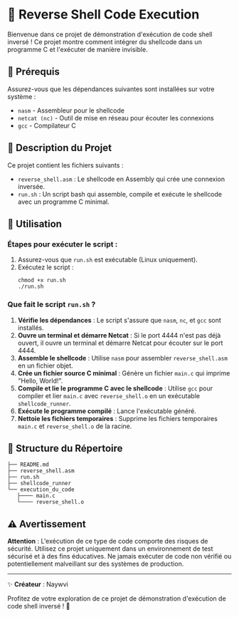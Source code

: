 # 🚀 Reverse Shell Code Execution

Bienvenue dans ce projet de démonstration d'exécution de code shell inversé ! Ce projet montre comment intégrer du shellcode dans un programme C et l'exécuter de manière invisible.

## 📝 Prérequis

Assurez-vous que les dépendances suivantes sont installées sur votre système :

- `nasm` - Assembleur pour le shellcode
- `netcat (nc)` - Outil de mise en réseau pour écouter les connexions
- `gcc` - Compilateur C

## 📜 Description du Projet

Ce projet contient les fichiers suivants :

- `reverse_shell.asm` : Le shellcode en Assembly qui crée une connexion inversée.
- `run.sh` : Un script bash qui assemble, compile et exécute le shellcode avec un programme C minimal.

## 🚀 Utilisation

### Étapes pour exécuter le script :

1. Assurez-vous que `run.sh` est exécutable (Linux uniquement).
2. Exécutez le script :
   ```
   chmod +x run.sh
   ./run.sh
   ```

### Que fait le script `run.sh` ?

1. **Vérifie les dépendances** : Le script s'assure que `nasm`, `nc`, et `gcc` sont installés.
2. **Ouvre un terminal et démarre Netcat** : Si le port 4444 n'est pas déjà ouvert, il ouvre un terminal et démarre Netcat pour écouter sur le port 4444.
3. **Assemble le shellcode** : Utilise `nasm` pour assembler `reverse_shell.asm` en un fichier objet.
4. **Crée un fichier source C minimal** : Génère un fichier `main.c` qui imprime "Hello, World!".
5. **Compile et lie le programme C avec le shellcode** : Utilise `gcc` pour compiler et lier `main.c` avec `reverse_shell.o` en un exécutable `shellcode_runner`.
6. **Exécute le programme compilé** : Lance l'exécutable généré.
7. **Nettoie les fichiers temporaires** : Supprime les fichiers temporaires `main.c` et `reverse_shell.o` de la racine.

## 📁 Structure du Répertoire

```
├── README.md
├── reverse_shell.asm
├── run.sh
├── shellcode_runner
└── execution_du_code
   ├──── main.c
   └──── reverse_shell.o

```

## ⚠️ Avertissement

**Attention** : L'exécution de ce type de code comporte des risques de sécurité. Utilisez ce projet uniquement dans un environnement de test sécurisé et à des fins éducatives. Ne jamais exécuter de code non vérifié ou potentiellement malveillant sur des systèmes de production.

---

✨ **Créateur** : Naywvi

Profitez de votre exploration de ce projet de démonstration d'exécution de code shell inversé ! 🚀
